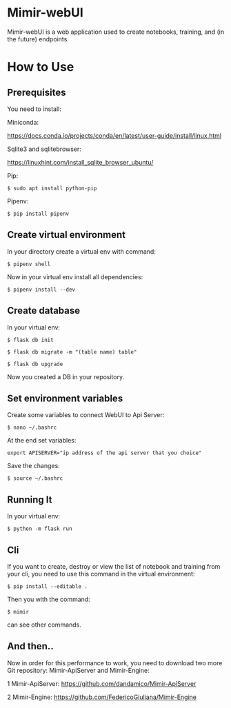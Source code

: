 # Mimir-webUI

Mimir-webUI is a web application used to create notebooks, training, and (in the future) endpoints.

How to Use
==========

Prerequisites
-------------

You need to install:

Miniconda: 

https://docs.conda.io/projects/conda/en/latest/user-guide/install/linux.html

Sqlite3 and sqlitebrowser:

https://linuxhint.com/install_sqlite_browser_ubuntu/

Pip: 

    $ sudo apt install python-pip
    
Pipenv:

    $ pip install pipenv
   

Create virtual environment
--------------------------

In your directory create a virtual env with command:

    $ pipenv shell
    

Now in your virtual env install all dependencies:

    $ pipenv install --dev
    


Create database
---------------

In your virtual env:

	$ flask db init

	$ flask db migrate -m "(table name) table"

	$ flask db upgrade

Now you created a DB in your repository.


Set environment variables
-------------------------

Create some variables to connect WebUI to Api Server:

    $ nano ~/.bashrc
    
At the end set variables: 

	export APISERVER="ip address of the api server that you choice"

Save the changes:
	
	$ source ~/.bashrc    



Running It
----------

In your virtual env:

    $ python -m flask run



Cli
----
If you want to create, destroy or view the list of notebook and training from your cli, you need to use this command in the virtual environment:

	$ pip install --editable .

Then you with the command:

	$ mimir

can see other commands.



And then..
----------

Now in order for this performance to work, you need to download two more Git repository: Mimir-ApiServer and Mimir-Engine:

1 Mimir-ApiServer: https://github.com/dandamico/Mimir-ApiServer

2 Mimir-Engine: https://github.com/FedericoGiuliana/Mimir-Engine